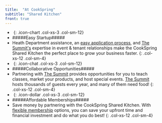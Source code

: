 ```yaml
---
title:  "At CookSpring"
subtitle: "Shared Kitchen"
front: true
---
```

- _&nbsp;_{: .icon-chart .col-xs-3 .col-sm-12}
- #####Easy Startup#####
- Heath Department assistance, an [easy application process](/application.html), and [The Summit's](http://thesummitfw.com) expertise in event & tenant relationships make the CookSpring Shared Kitchen the perfect place to grow your business faster.
{: .col-xs-12 .col-sm-4}
- _&nbsp;_{: .icon-chat .col-xs-3 .col-sm-12}
- #####Collaborative Opportunities#####
- Partnering with [The Summit](http://thesummitfw.com) provides opportunities for you to teach classes, market your products, and host special events. [The Summit](http://thesummitfw.com) hosts thousands of guests every year, and many of them need food!
{: .col-xs-12 .col-sm-4}
- _&nbsp;_{: .icon-dollar .col-xs-3 .col-sm-12}
- #####Affordable Memberships#####
- Save money by partnering with the CookSpring Shared Kitchen. With [flexible membership](#memberships) options, you can save your upfront time and financial investment and do what you do best!
{: .col-xs-12 .col-sm-4}